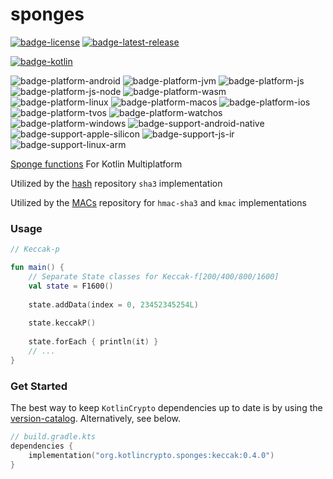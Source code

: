 # sponges
[![badge-license]][url-license]
[![badge-latest-release]][url-latest-release]

[![badge-kotlin]][url-kotlin]

![badge-platform-android]
![badge-platform-jvm]
![badge-platform-js]
![badge-platform-js-node]
![badge-platform-wasm]
![badge-platform-linux]
![badge-platform-macos]
![badge-platform-ios]
![badge-platform-tvos]
![badge-platform-watchos]
![badge-platform-windows]
![badge-support-android-native]
![badge-support-apple-silicon]
![badge-support-js-ir]
![badge-support-linux-arm]

[Sponge functions][url-sponge-functions] For Kotlin Multiplatform

Utilized by the [hash][url-hash] repository `sha3` implementation

Utilized by the [MACs][url-macs] repository for `hmac-sha3` and `kmac` implementations

### Usage

```kotlin
// Keccak-p

fun main() {
    // Separate State classes for Keccak-f[200/400/800/1600]
    val state = F1600()
    
    state.addData(index = 0, 23452345254L)
    
    state.keccakP()
    
    state.forEach { println(it) }
    // ...
}
```

### Get Started

The best way to keep `KotlinCrypto` dependencies up to date is by using the 
[version-catalog][url-version-catalog]. Alternatively, see below.

<!-- TAG_VERSION -->

```kotlin
// build.gradle.kts
dependencies {
    implementation("org.kotlincrypto.sponges:keccak:0.4.0")
}
```

<!-- TAG_VERSION -->
[badge-latest-release]: https://img.shields.io/badge/latest--release-0.4.0-blue.svg?style=flat
[badge-license]: https://img.shields.io/badge/license-Apache%20License%202.0-blue.svg?style=flat

<!-- TAG_DEPENDENCIES -->
[badge-kotlin]: https://img.shields.io/badge/kotlin-2.1.10-blue.svg?logo=kotlin

<!-- TAG_PLATFORMS -->
[badge-platform-android]: http://img.shields.io/badge/-android-6EDB8D.svg?style=flat
[badge-platform-jvm]: http://img.shields.io/badge/-jvm-DB413D.svg?style=flat
[badge-platform-js]: http://img.shields.io/badge/-js-F8DB5D.svg?style=flat
[badge-platform-js-node]: https://img.shields.io/badge/-nodejs-68a063.svg?style=flat
[badge-platform-linux]: http://img.shields.io/badge/-linux-2D3F6C.svg?style=flat
[badge-platform-macos]: http://img.shields.io/badge/-macos-111111.svg?style=flat
[badge-platform-ios]: http://img.shields.io/badge/-ios-CDCDCD.svg?style=flat
[badge-platform-tvos]: http://img.shields.io/badge/-tvos-808080.svg?style=flat
[badge-platform-watchos]: http://img.shields.io/badge/-watchos-C0C0C0.svg?style=flat
[badge-platform-wasm]: https://img.shields.io/badge/-wasm-624FE8.svg?style=flat
[badge-platform-windows]: http://img.shields.io/badge/-windows-4D76CD.svg?style=flat
[badge-support-android-native]: http://img.shields.io/badge/support-[AndroidNative]-6EDB8D.svg?style=flat
[badge-support-apple-silicon]: http://img.shields.io/badge/support-[AppleSilicon]-43BBFF.svg?style=flat
[badge-support-js-ir]: https://img.shields.io/badge/support-[js--IR]-AAC4E0.svg?style=flat
[badge-support-linux-arm]: http://img.shields.io/badge/support-[LinuxArm]-2D3F6C.svg?style=flat
[badge-support-linux-mips]: http://img.shields.io/badge/support-[LinuxMIPS]-2D3F6C.svg?style=flat

[url-latest-release]: https://github.com/KotlinCrypto/sponges/releases/latest
[url-license]: https://www.apache.org/licenses/LICENSE-2.0.txt
[url-kotlin]: https://kotlinlang.org
[url-hash]: https://github.com/KotlinCrypto/hash
[url-macs]: https://github.com/KotlinCrypto/MACs
[url-version-catalog]: https://github.com/KotlinCrypto/version-catalog
[url-sponge-functions]: https://en.wikipedia.org/wiki/Sponge_function

